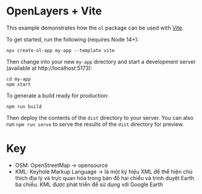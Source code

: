 # OpenLayers + Vite

This example demonstrates how the `ol` package can be used with [Vite](https://vitejs.dev/).

To get started, run the following (requires Node 14+):

    npx create-ol-app my-app --template vite

Then change into your new `my-app` directory and start a development server (available at http://localhost:5173):

    cd my-app
    npm start

To generate a build ready for production:

    npm run build

Then deploy the contents of the `dist` directory to your server. You can also run `npm run serve` to serve the results of the `dist` directory for preview.

# Key

- OSM: OpenStreetMap -> opensource
- KML: Keyhole Markup Language -> là một ký hiệu XML để thể hiện chú thích địa lý và trực quan hóa trong bản đồ hai chiều và trình duyệt Earth ba chiều. KML được phát triển để sử dụng với Google Earth
